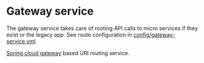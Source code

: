# Gateway service

The gateway service takes care of rooting API calls to micro services if they exist or the legacy app. See route configuration in [config/gateway-service.yml](../../../config/gateway-service.yml).

[Spring cloud gateway](https://spring.io/projects/spring-cloud-gateway#overview) based URI routing service.
